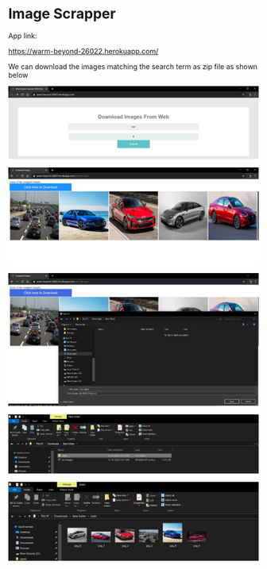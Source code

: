 # Image Scrapper

App link:

https://warm-beyond-26022.herokuapp.com/

We can download the images matching the search term as zip file as shown below

![](output/out1.jpg)

![](output/out2.jpg)

![](output/out3.jpg)

![](output/out4.jpg)

![](output/out5.jpg)




